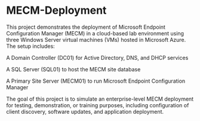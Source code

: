 # MECM-Deployment
This project demonstrates the deployment of Microsoft Endpoint Configuration Manager (MECM) in a cloud-based lab environment using three Windows Server virtual machines (VMs) hosted in Microsoft Azure. The setup includes:

A Domain Controller (DC01) for Active Directory, DNS, and DHCP services

A SQL Server (SQL01) to host the MECM site database

A Primary Site Server (MECM01) to run Microsoft Endpoint Configuration Manager

The goal of this project is to simulate an enterprise-level MECM deployment for testing, demonstration, or training purposes, including configuration of client discovery, software updates, and application deployment.
